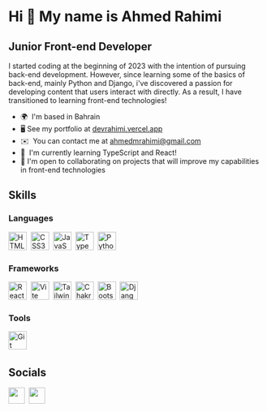 # Hi 👋 My name is Ahmed Rahimi

## Junior Front-end Developer

I started coding at the beginning of 2023 with the intention of pursuing back-end development. However, since learning some of the basics of back-end, mainly Python and Django, i've discovered a passion for developing content that users interact with directly. As a result, I have transitioned to learning front-end technologies!

- 🌍  I'm based in Bahrain
- 🖥️ See my portfolio at [devrahimi.vercel.app](https://devrahimi.vercel.app)
- ✉️  You can contact me at [ahmedmrahimi@gmail.com](mailto:ahmedmrahimi@gmail.com)
- 🧠  I'm currently learning TypeScript and React!
- 🤝 I'm open to collaborating on projects that will improve my capabilities in front-end technologies

## Skills

### Languages

<p align="left">
<img src="https://raw.githubusercontent.com/danielcranney/readme-generator/main/public/icons/skills/html5-colored.svg" width="36" height="36" alt="HTML5"/>&nbsp;
<img src="https://raw.githubusercontent.com/danielcranney/readme-generator/main/public/icons/skills/css3-colored.svg" width="36" height="36" alt="CSS3"/>&nbsp;
<img src="https://raw.githubusercontent.com/danielcranney/readme-generator/main/public/icons/skills/javascript-colored.svg" width="36" height="36" alt="JavaScript"/>&nbsp;
<img src="https://raw.githubusercontent.com/danielcranney/readme-generator/main/public/icons/skills/typescript-colored.svg" width="36" height="36" alt="TypeScript"/>&nbsp;
<img src="https://raw.githubusercontent.com/danielcranney/readme-generator/main/public/icons/skills/python-colored.svg" width="36" height="36" alt="Python"/>&nbsp;
</p>

### Frameworks

<p align="left">
<img src="https://raw.githubusercontent.com/danielcranney/readme-generator/main/public/icons/skills/react-colored.svg" width="36" height="36" alt="React"/>&nbsp;
<img src="https://raw.githubusercontent.com/danielcranney/readme-generator/main/public/icons/skills/vite-colored.svg" width="36" height="36" alt="Vite"/>&nbsp;
<img src="https://raw.githubusercontent.com/danielcranney/readme-generator/main/public/icons/skills/tailwindcss-colored.svg" width="36" height="36" alt="TailwindCSS"/>&nbsp;
<img src="https://raw.githubusercontent.com/danielcranney/readme-generator/main/public/icons/skills/chakra-colored.svg" width="36" height="36" alt="Chakra UI"/>&nbsp;
<!-- <img src="https://raw.githubusercontent.com/danielcranney/readme-generator/main/public/icons/skills/materialui-colored.svg" width="36" height="36" alt="Material UI"/>&nbsp; -->
<img src="https://raw.githubusercontent.com/danielcranney/readme-generator/main/public/icons/skills/bootstrap-colored.svg" width="36" height="36" alt="Bootstrap"/>&nbsp;
<img src="https://raw.githubusercontent.com/danielcranney/readme-generator/main/public/icons/skills/django-colored.svg" width="36" height="36" alt="Django"/>&nbsp;
</p>

### Tools

<p align="left">
<img src="https://raw.githubusercontent.com/danielcranney/readme-generator/main/public/icons/skills/git-colored.svg" width="36" height="36" alt="Git"/>&nbsp;
</p>

## Socials

<p align="left">
<a href="https://www.linkedin.com/in/ahmed-rahimi-a33755259" target="_blank" rel="noreferrer" style="text-decoration: none;">
<img src="https://raw.githubusercontent.com/danielcranney/readme-generator/main/public/icons/socials/linkedin.svg" width="32" height="32"/></a>&nbsp;
<a href="https://www.github.com/DevRahimi" target="_blank" rel="noreferrer" style="text-decoration: none;">
<img src="https://raw.githubusercontent.com/danielcranney/readme-generator/main/public/icons/socials/github.svg" width="32" height="32"/></a>&nbsp;
</p>
